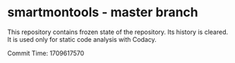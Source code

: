 # smartmontools - master branch

This repository contains frozen state of the repository.
Its history is cleared. It is used only for static code
analysis with Codacy.

Commit Time: 1709617570